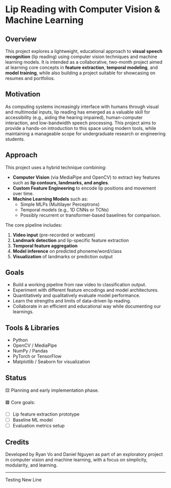 # Lip Reading with Computer Vision & Machine Learning

## Overview

This project explores a lightweight, educational approach to **visual speech recognition** (lip reading) using computer vision techniques and machine learning models. It is intended as a collaborative, two-month project aimed at learning core concepts in **feature extraction**, **temporal modeling**, and **model training**, while also building a project suitable for showcasing on resumes and portfolios.

## Motivation

As computing systems increasingly interface with humans through visual and multimodal inputs, lip reading has emerged as a valuable skill for accessibility (e.g., aiding the hearing impaired), human-computer interaction, and low-bandwidth speech processing. This project aims to provide a hands-on introduction to this space using modern tools, while maintaining a manageable scope for undergraduate research or engineering students.

## Approach

This project uses a hybrid technique combining:

- **Computer Vision** (via MediaPipe and OpenCV) to extract key features such as **lip contours, landmarks, and angles**.
- **Custom Feature Engineering** to encode lip positions and movement over time.
- **Machine Learning Models** such as:
  - Simple MLPs (Multilayer Perceptrons)
  - Temporal models (e.g., 1D CNNs or TCNs)
  - Possibly recurrent or transformer-based baselines for comparison.

The core pipeline includes:
1. **Video input** (pre-recorded or webcam)
2. **Landmark detection** and lip-specific feature extraction
3. **Temporal feature aggregation**
4. **Model inference** on predicted phoneme/word/class
5. **Visualization** of landmarks or prediction output

## Goals

- Build a working pipeline from raw video to classification output.
- Experiment with different feature encodings and model architectures.
- Quantitatively and qualitatively evaluate model performance.
- Learn the strengths and limits of data-driven lip reading.
- Collaborate in an efficient and educational way while documenting our learnings.

## Tools & Libraries

- Python
- OpenCV / MediaPipe
- NumPy / Pandas
- PyTorch or TensorFlow
- Matplotlib / Seaborn for visualization

## Status

🟨 Planning and early implementation phase.

🟩 Core goals:
- [ ] Lip feature extraction prototype
- [ ] Baseline ML model
- [ ] Evaluation metrics setup

## Credits

Developed by Ryan Vo and Daniel Nguyen as part of an exploratory project in computer vision and machine learning, with a focus on simplicity, modularity, and learning.

---

Testing New Line


